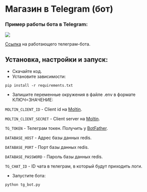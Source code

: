 # Магазин в Telegram (бот)

### Пример работы бота в Telegram:
![](https://dvmn.org/filer/canonical/1569215892/326/)

[Ссылка](https://t.me/shesterikov_shop_bot) на работающего телеграм-бота.

## Установка, настройки и запуск:
* Скачайте код.
* Установите зависимости:
```
pip install -r requirements.txt
```
* Запишите переменные окружения в файле .env в формате КЛЮЧ=ЗНАЧЕНИЕ:

`MOLTIN_CLIENT_ID` - Client id на [Moltin](https://euwest.cm.elasticpath.com/).

`MOLTIN_CLIENT_SECRET` - Client server на [Moltin](https://euwest.cm.elasticpath.com/).

`TG_TOKEN` - Телеграм токен. Получить у [BotFather](https://telegram.me/BotFather).

`DATABASE_HOST` - Адрес базы данных redis.

`DATABASE_PORT` - Порт базы данных redis.

`DATABASE_PASSWORD` - Пароль базы данных redis.

`TG_CHAT_ID` - ID чата в телеграм, в который будут приходить логи.

* Запустите бота:
```
python tg_bot.py
```

